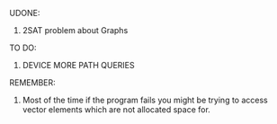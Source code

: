  UDONE:

1. 2SAT problem about Graphs


TO DO:

1. DEVICE MORE PATH QUERIES

REMEMBER:
1. Most of the time if the program fails
you might be trying to access vector elements which are
not allocated space for.

